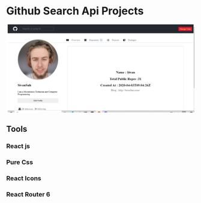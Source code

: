 <h1>Github Search  Api Projects</h1>
<img src="./public/githubapifoto.png" alt="foto">
<h2>Tools</h2>
<h3>React js</h3>
<h3>Pure Css</h3>
<h3>React Icons</h3>
<h3>React Router 6 </h3>
